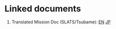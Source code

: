 # Linked documents

1. Translated Mission Doc (SLATS/Tsubame): [EN](/PDFs/%5BEN%5D_20130904_slats_j.pdf) [JP](https://www.jaxa.jp/press/2013/09/20130904_slats_j.pdf)
